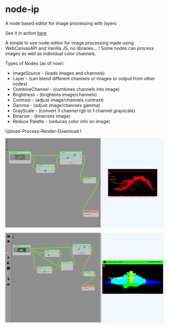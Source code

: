 # node-ip
A node based editor for image processing with layers

See it in action [here](https://image-node.herokuapp.com/)

A simple to use node-editor for image processing made using WebCanvasAPI and Vanilla JS, no libraries... !
Some nodes can process images as well as individual color channels.

Types of Nodes (as of now):

* ImageSource     - (loads images and channels)
* Layer           - (can blend different channels or images or output from other nodes)
* CombineChannel  - (combines channels into image)
* Brightness      - (brightens image/channels)
* Contrast        - (adjust image/channels contrast)
* Gamma           - (adjust image/channels gamma)
* GrayScale       - (convert 3 channel rgb to 1 channel grayscale)
* Binarize        - (binarizes image)
* Reduce Palette  - (reduces color info on image)


Upload-Process-Render-Download !

![Show1](/images/show1.png)

![Show2](/images/show2.png)
